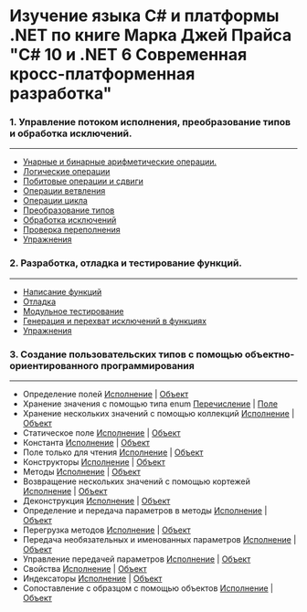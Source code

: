 # Изучение языка С# и платформы .NET по книге Марка Джей Прайса "C# 10 и .NET 6 Современная кросс-платформенная разработка"

### 1. Управление потоком исполнения, преобразование типов и обработка исключений.
---
- [Унарные и бинарные арифметические операции.](https://github.com/gotovchik/markjprice_cs10dotnet6/tree/master/Chapter_03/Operators)
- [Логические операции](https://github.com/gotovchik/markjprice_cs10dotnet6/tree/master/Chapter_03/BooleanOperators)
- [Побитовые операции и сдвиги](https://github.com/gotovchik/markjprice_cs10dotnet6/tree/master/Chapter_03/BitwiseAndShiftOperators)
- [Операции ветвления](https://github.com/gotovchik/markjprice_cs10dotnet6/tree/master/Chapter_03/SelectionStatements)
- [Операции цикла](https://github.com/gotovchik/markjprice_cs10dotnet6/tree/master/Chapter_03/IterationStatements)
- [Преобразование типов](https://github.com/gotovchik/markjprice_cs10dotnet6/tree/master/Chapter_03/CastingConverting)
- [Обработка исключений](https://github.com/gotovchik/markjprice_cs10dotnet6/tree/master/Chapter_03/HandlingExceptions)
- [Проверка переполнения](https://github.com/gotovchik/markjprice_cs10dotnet6/tree/master/Chapter_03/CheckingForOverflow)
- [Упражнения](https://github.com/gotovchik/markjprice_cs10dotnet6/tree/master/Chapter_03/Exercises)

### 2. Разработка, отладка и тестирование функций.  
---
- [Написание функций](https://github.com/gotovchik/markjprice_cs10dotnet6/tree/master/Chapter_04/WritingFunctions)
- [Отладка](https://github.com/gotovchik/markjprice_cs10dotnet6/tree/master/Chapter_04/Debugging)
- [Модульное тестирование](https://github.com/gotovchik/markjprice_cs10dotnet6/tree/master/Chapter_04/CalculatorLibUnitTests/CalculatorLibUnitTests)
- [Генерация и перехват исключений в функциях](https://github.com/gotovchik/markjprice_cs10dotnet6/tree/master/Chapter_04/CallStackExceptionHandling/CallStackExceptionHandling)
- [Упражнения](https://github.com/gotovchik/markjprice_cs10dotnet6/tree/master/Chapter_04/Exercises)

### 3. Создание пользовательских типов с помощью объектно-ориентированного программирования
---
- Определение полей [Исполнение](https://github.com/gotovchik/markjprice_cs10dotnet6/blob/master/Chapter_05/PeopleApp/PeopleApp/Program.cs#L6) | [Объект](https://github.com/gotovchik/markjprice_cs10dotnet6/blob/master/Chapter_05/PacktLibrary/PacktLibrary/Person.cs#L8)
- Хранение значения с помощью типа enum [Перечисление](https://github.com/gotovchik/markjprice_cs10dotnet6/blob/master/Chapter_05/PacktLibrary/PacktLibrary/WondersOfTheAncientWorld.cs#L3) | [Поле](https://github.com/gotovchik/markjprice_cs10dotnet6/blob/master/Chapter_05/PacktLibrary/PacktLibrary/Person.cs#L12) 
- Хранение нескольких значений с помощью коллекций [Исполнение](https://github.com/gotovchik/markjprice_cs10dotnet6/blob/master/Chapter_05/PeopleApp/PeopleApp/Program.cs#L25) | [Объект](https://github.com/gotovchik/markjprice_cs10dotnet6/blob/master/Chapter_05/PacktLibrary/PacktLibrary/Person.cs#L15)
- Статическое поле [Исполнение](https://github.com/gotovchik/markjprice_cs10dotnet6/blob/master/Chapter_05/PeopleApp/PeopleApp/Program.cs#L37) | [Объект](https://github.com/gotovchik/markjprice_cs10dotnet6/blob/master/Chapter_05/PacktLibrary/PacktLibrary/BankAccount.cs)
- Константа [Исполнение](https://github.com/gotovchik/markjprice_cs10dotnet6/blob/master/Chapter_05/PeopleApp/PeopleApp/Program.cs#L61) | [Объект](https://github.com/gotovchik/markjprice_cs10dotnet6/blob/master/Chapter_05/PacktLibrary/PacktLibrary/Person.cs#L18)
- Поле только для чтения [Исполнение](https://github.com/gotovchik/markjprice_cs10dotnet6/blob/master/Chapter_05/PeopleApp/PeopleApp/Program.cs#L63) | [Объект](https://github.com/gotovchik/markjprice_cs10dotnet6/blob/master/Chapter_05/PacktLibrary/PacktLibrary/Person.cs#L19)
- Конструкторы [Исполнение](https://github.com/gotovchik/markjprice_cs10dotnet6/blob/master/Chapter_05/PeopleApp/PeopleApp/Program.cs#L69) | [Объект](https://github.com/gotovchik/markjprice_cs10dotnet6/blob/master/Chapter_05/PacktLibrary/PacktLibrary/Person.cs#L22)
- Методы [Исполнение](https://github.com/gotovchik/markjprice_cs10dotnet6/blob/master/Chapter_05/PeopleApp/PeopleApp/Program.cs#L88) | [Объект](https://github.com/gotovchik/markjprice_cs10dotnet6/blob/master/Chapter_05/PacktLibrary/PacktLibrary/Person.cs#L36)
- Возвращение нескольких значений с помощью кортежей [Исполнение](https://github.com/gotovchik/markjprice_cs10dotnet6/blob/master/Chapter_05/PeopleApp/PeopleApp/Program.cs#L93) | [Объект](https://github.com/gotovchik/markjprice_cs10dotnet6/blob/master/Chapter_05/PacktLibrary/PacktLibrary/Person.cs#L46)
- Деконструкция [Исполнение](https://github.com/gotovchik/markjprice_cs10dotnet6/blob/master/Chapter_05/PeopleApp/PeopleApp/Program.cs#L112) | [Объект](https://github.com/gotovchik/markjprice_cs10dotnet6/blob/master/Chapter_05/PacktLibrary/PacktLibrary/Person.cs#L56)
- Определение и передача параметров в методы [Исполнение](https://github.com/gotovchik/markjprice_cs10dotnet6/blob/master/Chapter_05/PacktLibrary/PacktLibrary/Person.cs#L56) | [Объект](https://github.com/gotovchik/markjprice_cs10dotnet6/blob/master/Chapter_05/PacktLibrary/PacktLibrary/Person.cs#L71)
- Перегрузка методов [Исполнение](https://github.com/gotovchik/markjprice_cs10dotnet6/blob/master/Chapter_05/PeopleApp/PeopleApp/Program.cs#L131) | [Объект](https://github.com/gotovchik/markjprice_cs10dotnet6/blob/master/Chapter_05/PacktLibrary/PacktLibrary/Person.cs#LL77C24-L77C24)
- Передача необязательных и именованных параметров [Исполнение](https://github.com/gotovchik/markjprice_cs10dotnet6/blob/master/Chapter_05/PeopleApp/PeopleApp/Program.cs#L134) | [Объект](https://github.com/gotovchik/markjprice_cs10dotnet6/blob/master/Chapter_05/PacktLibrary/PacktLibrary/Person.cs#L83)
- Управление передачей параметров [Исполнение](https://github.com/gotovchik/markjprice_cs10dotnet6/blob/master/Chapter_05/PeopleApp/PeopleApp/Program.cs#L142) | [Объект](https://github.com/gotovchik/markjprice_cs10dotnet6/blob/master/Chapter_05/PacktLibrary/PacktLibrary/Person.cs#L96)
- Свойства [Исполнение](https://github.com/gotovchik/markjprice_cs10dotnet6/blob/master/Chapter_05/PeopleApp/PeopleApp/Program.cs#L154) | [Объект](https://github.com/gotovchik/markjprice_cs10dotnet6/blob/master/Chapter_05/PacktLibrary/PacktLibrary/PersonAutoGen.cs#L7)
- Индексаторы [Исполнение](https://github.com/gotovchik/markjprice_cs10dotnet6/blob/master/Chapter_05/PeopleApp/PeopleApp/Program.cs#L174) | [Объект](https://github.com/gotovchik/markjprice_cs10dotnet6/blob/master/Chapter_05/PacktLibrary/PacktLibrary/PersonAutoGen.cs#L45)
- Cопоставление с образцом с помощью объектов [Исполнение](https://github.com/gotovchik/markjprice_cs10dotnet6/blob/master/Chapter_05/PeopleApp/PeopleApp/Program.cs#L183) | [Объект](https://github.com/gotovchik/markjprice_cs10dotnet6/blob/master/Chapter_05/PacktLibraryModern/FlightPatterns.cs)
